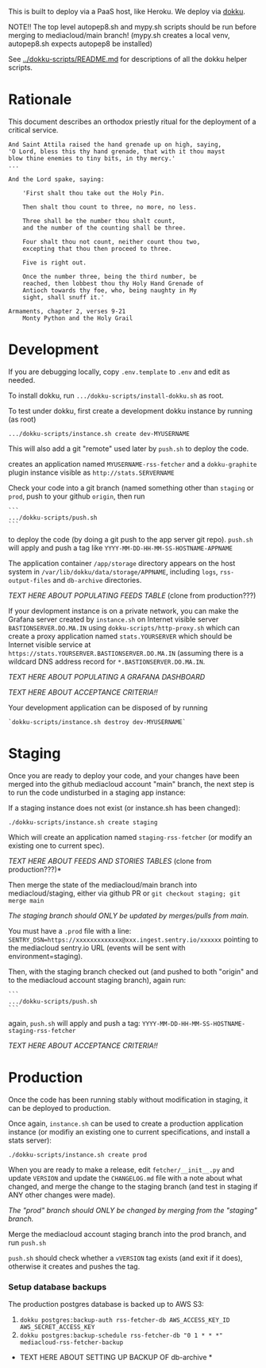 This is built to deploy via a PaaS host, like Heroku. We deploy via [dokku](https://dokku.com).

NOTE!! The top level autopep8.sh and mypy.sh scripts should be run
before merging to mediacloud/main branch!  (mypy.sh creates a local
venv, autopep8.sh expects autopep8 be installed)

See [../dokku-scripts/README.md](../dokku-scripts/README.md) for descriptions
of all the dokku helper scripts.

Rationale
=========

This document describes an orthodox priestly ritual for the deployment
of a critical service.

	And Saint Attila raised the hand grenade up on high, saying,
	'O Lord, bless this thy hand grenade, that with it thou mayst
	blow thine enemies to tiny bits, in thy mercy.'
	...

	And the Lord spake, saying:

		'First shalt thou take out the Holy Pin.

		Then shalt thou count to three, no more, no less.

		Three shall be the number thou shalt count,
		and the number of the counting shall be three.

		Four shalt thou not count, neither count thou two,
		excepting that thou then proceed to three.

		Five is right out.

		Once the number three, being the third number, be
		reached, then lobbest thou thy Holy Hand Grenade of
		Antioch towards thy foe, who, being naughty in My
		sight, shall snuff it.'

	Armaments, chapter 2, verses 9-21
		Monty Python and the Holy Grail


Development
===========

If you are debugging locally, copy `.env.template` to `.env` and edit as needed.

To install dokku, run `.../dokku-scripts/install-dokku.sh` as root.

To test under dokku, first create a development dokku instance by running (as root)

   ```
   .../dokku-scripts/instance.sh create dev-MYUSERNAME
   ```

This will also add a git "remote" used later by `push.sh` to deploy the code.

creates an application named `MYUSERNAME-rss-fetcher` and a `dokku-graphite` plugin instance visible
as `http://stats.SERVERNAME`

Check your code into a git branch (named something other than
`staging` or `prod`, push to your github `origin`, then run

    ```
    .../dokku-scripts/push.sh
    ```

to deploy the code (by doing a git push to the app server git repo).
`push.sh` will apply and push a tag like `YYYY-MM-DD-HH-MM-SS-HOSTNAME-APPNAME`

The application container `/app/storage` directory
appears on the host system in `/var/lib/dokku/data/storage/APPNAME`,
including `logs`, `rss-output-files` and `db-archive` directories.

*TEXT HERE ABOUT POPULATING FEEDS TABLE* (clone from production???)

If your devlopment instance is on a private network, you can make the
Grafana server created by `instance.sh` on Internet visible server
`BASTIONSERVER.DO.MA.IN` using `dokku-scripts/http-proxy.sh` which can
create a proxy application named `stats.YOURSERVER` which should be
Internet visible service at
`https://stats.YOURSERVER.BASTIONSERVER.DO.MA.IN` (assuming there is a
wildcard DNS address record for `*.BASTIONSERVER.DO.MA.IN`.

*TEXT HERE ABOUT POPULATING A GRAFANA DASHBOARD*

*TEXT HERE ABOUT ACCEPTANCE CRITERIA!!*

Your development application can be disposed of by running

    `dokku-scripts/instance.sh destroy dev-MYUSERNAME`


Staging
=======

Once you are ready to deploy your code, and your changes have been
merged into the github mediacloud account "main" branch, the next step
is to run the code undisturbed in a staging app instance:

If a staging instance does not exist (or instance.sh has been changed):

   ```
   ./dokku-scripts/instance.sh create staging
   ```

Which will create an application named `staging-rss-fetcher`
(or modify an existing one to current spec).

*TEXT HERE ABOUT FEEDS AND STORIES TABLES* (clone from production???)*

Then merge the state of the mediacloud/main branch into
mediacloud/staging, either via github PR or `git checkout staging; git
merge main`

*The staging branch should ONLY be updated by merges/pulls from main.*

You must have a `.prod` file with a line:
`SENTRY_DSN=https://xxxxxxxxxxxxx@xxx.ingest.sentry.io/xxxxxx`
pointing to the mediacloud sentry.io URL (events will be sent with
environment=staging).

Then, with the staging branch checked out (and pushed to both "origin"
and to the mediacloud account staging branch), again run:

    ```
    .../dokku-scripts/push.sh
    ```

again, `push.sh` will apply and push a tag: `YYYY-MM-DD-HH-MM-SS-HOSTNAME-staging-rss-fetcher`

*TEXT HERE ABOUT ACCEPTANCE CRITERIA!!*

Production
==========

Once the code has been running stably without modification in staging,
it can be deployed to production.

Once again, `instance.sh` can be used to create a production application instance
(or modifiy an existing one to current specifications, and install a stats server):

   ```
   ./dokku-scripts/instance.sh create prod
   ```

When you are ready to make a release, edit `fetcher/__init__.py` and
update `VERSION` and update the `CHANGELOG.md` file with a note about
what changed, and merge the change to the staging branch
(and test in staging if ANY other changes were made).

*The "prod" branch should ONLY be changed by merging from the "staging" branch.*

Merge the mediacloud account staging branch into the prod branch, and run `push.sh`

`push.sh` should check whether a `vVERSION` tag exists (and exit if it
does), otherwise it creates and pushes the tag.

### Setup database backups

The production postgres database is backed up to AWS S3:

1. `dokku postgres:backup-auth rss-fetcher-db AWS_ACCESS_KEY_ID AWS_SECRET_ACCESS_KEY`
2. `dokku postgres:backup-schedule rss-fetcher-db "0 1 * * *" mediacloud-rss-fetcher-backup`

* TEXT HERE ABOUT SETTING UP BACKUP OF db-archive *
